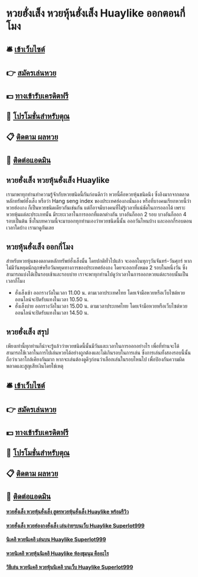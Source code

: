 # หวยฮั่งเส็ง หวยหุ้นฮั่งเส็ง Huaylike ออกตอนกี่โมง

## 🛎 [เข้าเว็บไซต์](https://bit.ly/3xuY3Cj)
## 👉 [สมัครเล่นหวย](https://bit.ly/3xuY3Cj)
## 💵 [ทางเข้ารับเครดิตฟรี](https://bit.ly/3RTSHbO)
## 👑 [โปรโมชั่นสำหรับตุณ](https://bit.ly/3RTSHbO)
## 📋 [ติดตาม ผลหวย](https://bit.ly/3RTSHbO)
## 📱 [ติดต่อแอดมิน](https://bit.ly/3RTSHbO)

## หวยฮั่งเส็ง หวยหุ้นฮั่งเส็ง Huaylike
เรามาพาทุกท่านทำความรู้จักกับหวยชนิดนี้กันก่อนดีกว่า หวยนี้คือหวยหุ้นชนิดนึง ซึ่งอิงมากจากตลาดหลักทรัพย์ฮั่งเส็ง หรือว่า Hang seng index ของประเทศฮ่องกงนั่นเอง หรือที่บางคนเรียกหวยนี้ว่าหวยฮ่องกง ก็เป็นหวยชนิดเดียวกันเช่นกัน แต่ก็อาจมีบางคนที่ไม่รู้เวลาที่แน่ชัดในการออกได้ เพราะหวยหุ้นแต่ละประเภทนั้น มีระยะเวลาในการออกที่แตกต่างกัน บางอันก็ออก 2 รอบ บางอันก็ออก 4 รอบเป็นต้น ซึ่งในบทความนี้จะมาบอกทุกท่านเองว่าหวยชนิดนี้นั้น ออกวันไหนบ้าง และออกกี่รอบตอนเวลาใดบ้าง เรามาดูกันเลย

## หวยหุ้นฮั่งเส็ง ออกกี่โมง
สำหรับหวยหุ้นของตลาดหลักทรัพย์ฮั่งเส็งนั้น โดยปกติทั่วไปแล้ว จะออกในทุกๆวันจันทร์-วันศุกร์ หากไม่มีวันหยุดนักฤกษ์หรือวันหยุดทางการของประเทศฮ่องกง โดยจะออกทั้งหมด 2 รอบในหนึ่งวัน ซึ่งสามารถแบ่งได้เป็นรอบเช้าและรอบบ่าย เราจะพาทุกท่านไปดูว่าเวลาในการออกหวยแต่ละรอบนั้นเป็นเวลากี่โมง
- ฮั่งเส็งเช้า ออกรางวัลในเวลา 11.00 น. ตามเวลาประเทศไทย โดยเจ้ามือหวยหรือเว็บไซต์หวยออนไลน์จะปิดรับแทงในเวลา 10.50 น. 
- ฮั่งเส็งบ่าย ออกรางวัลในเวลา 15.00 น. ตามเวลาประเทศไทย โดยเจ้ามือหวยหรือเว็บไซต์หวยออนไลน์จะปิดรับแทงในเวลา 14.50 น. 

## หวยฮั่งเส็ง สรุป 
เพียงเท่านี้ทุกท่านก็น่าจะรู้แล้วว่าหวยชนิดนี้นั้นมีวันและเวลาในการออกอย่างไร เพื่อที่ท่านจะได้สามารถใช้เวลาในการไปเล่นหวยได้อย่างถูกต้องและไม่เกินรอบในการเล่น ซึ่งการเล่นทั้งสองรอบนี้นั้นถือว่าเวลาใกล้เคียงกันมาก หากจะเล่นต้องดูดีๆก่อนว่าเลือกเล่นในรอบไหนไป เพื่อป้องกันความผิดพลาดและสูญเสียเงินโดยใช่เหตุ

## 🛎 [เข้าเว็บไซต์](https://bit.ly/3xuY3Cj)
## 👉 [สมัครเล่นหวย](https://bit.ly/3xuY3Cj)
## 💵 [ทางเข้ารับเครดิตฟรี](https://bit.ly/3RTSHbO)
## 👑 [โปรโมชั่นสำหรับตุณ](https://bit.ly/3RTSHbO)
## 📋 [ติดตาม ผลหวย](https://bit.ly/3RTSHbO)
## 📱 [ติดต่อแอดมิน](https://bit.ly/3RTSHbO)

#### [หวยฮั่งเส็ง หวยหุ้นฮั่งเส็ง สูตรหวยหุ้นฮั่งเส็ง Huaylike พร้อมรีวิว](https://atom.io/themes/หวยฮั่งเส็ง%20หวยหุ้นฮั่งเส็ง%20สูตรหวยหุ้นฮั่งเส็ง%20Huaylike%20พร้อมรีวิว)
#### [หวยฮั่งเส็ง หวยฮ่องกงฮั่งเส็ง เล่นง่ายๆบนเว็บ Huaylike Superlot999](https://atom.io/themes/หวยฮั่งเส็ง%20หวยฮ่องกงฮั่งเส็ง%20เล่นง่ายๆบนเว็บ%20Huaylike%20Superlot999)
#### [นิเคอิ หวยนิเคอิ เล่นบน Huaylike Superlot999](https://atom.io/themes/นิเคอิ%20หวยนิเคอิ%20เล่นบน%20Huaylike%20Superlot999)
#### [หวยนิเคอิ หวยหุ้นนิเคอิ Huaylike ห้องชุมนุม คืออะไร](https://atom.io/themes/หวยนิเคอิ%20หวยหุ้นนิเคอิ%20Huaylike%20ห้องชุมนุม%20คืออะไร)
#### [วิธีเล่น หวยนิเคอิ หวยหุ้นนิเคอิ บนเว็บ Huaylike Superlot999](https://atom.io/themes/วิธีเล่น%20หวยนิเคอิ%20หวยหุ้นนิเคอิ%20บนเว็บ%20Huaylike%20Superlot999)